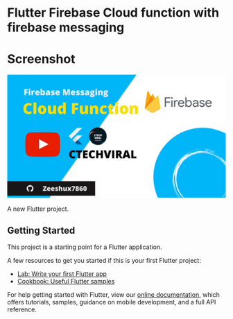 # Flutter Firebase Cloud function with firebase messaging

# Screenshot 
![alt text](https://raw.githubusercontent.com/zeeshux7860/Flutter_cloud_function_with_firebase_messaging/master/Photo%20Beauty%20Makeup%20Youtube%20Channel%20Art(3).png)

A new Flutter project.

## Getting Started

This project is a starting point for a Flutter application.

A few resources to get you started if this is your first Flutter project:

- [Lab: Write your first Flutter app](https://flutter.dev/docs/get-started/codelab)
- [Cookbook: Useful Flutter samples](https://flutter.dev/docs/cookbook)

For help getting started with Flutter, view our
[online documentation](https://flutter.dev/docs), which offers tutorials,
samples, guidance on mobile development, and a full API reference.
